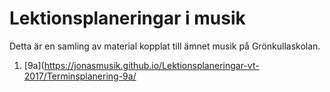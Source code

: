 # Lektionsplaneringar i musik
Detta är en samling av material kopplat till ämnet musik på Grönkullaskolan.

1. [9a](https://jonasmusik.github.io/Lektionsplaneringar-vt-2017/Terminsplanering-9a/
